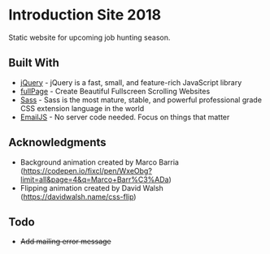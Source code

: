 # Introduction Site 2018

Static website for upcoming job hunting season.

## Built With

* [jQuery](https://jquery.com/) - jQuery is a fast, small, and feature-rich JavaScript library
* [fullPage](https://alvarotrigo.com/fullPage/) - Create Beautiful Fullscreen Scrolling Websites
* [Sass](https://sass-lang.com/) - Sass is the most mature, stable, and powerful professional grade CSS extension language in the world
* [EmailJS](https://www.emailjs.com/) - No server code needed. Focus on things that matter

## Acknowledgments

* Background animation created by Marco Barria (https://codepen.io/fixcl/pen/WxeObg?limit=all&page=4&q=Marco+Barr%C3%ADa)
* Flipping animation created by David Walsh (https://davidwalsh.name/css-flip)

## Todo

* <del>Add mailing error message</del>
